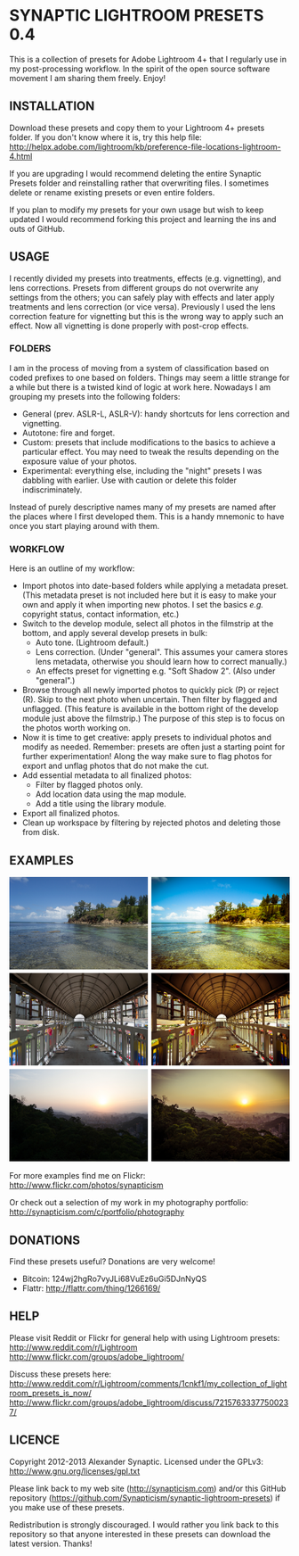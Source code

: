 # SYNAPTIC LIGHTROOM PRESETS 0.4

This is a collection of presets for Adobe Lightroom 4+ that I regularly use in my post-processing workflow. In the spirit of the open source software movement I am sharing them freely. Enjoy!

## INSTALLATION

Download these presets and copy them to your Lightroom 4+ presets folder. If you don't know where it is, try this help file:
http://helpx.adobe.com/lightroom/kb/preference-file-locations-lightroom-4.html

If you are upgrading I would recommend deleting the entire Synaptic Presets folder and reinstalling rather that overwriting files. I sometimes delete or rename existing presets or even entire folders.

If you plan to modify my presets for your own usage but wish to keep updated I would recommend forking this project and learning the ins and outs of GitHub.

## USAGE

I recently divided my presets into treatments, effects (e.g. vignetting), and lens corrections. Presets from different groups do not overwrite any settings from the others; you can safely play with effects and later apply treatments and lens correction (or vice versa). Previously I used the lens correction feature for vignetting but this is the wrong way to apply such an effect. Now all vignetting is done properly with post-crop effects.

### FOLDERS

I am in the process of moving from a system of classification based on coded prefixes to one based on folders. Things may seem a little strange for a while but there is a twisted kind of logic at work here. Nowadays I am grouping my presets into the following folders:

* General (prev. ASLR-L, ASLR-V): handy shortcuts for lens correction and vignetting.
* Autotone: fire and forget.
* Custom: presets that include modifications to the basics to achieve a particular effect. You may need to tweak the results depending on the exposure value of your photos.
* Experimental: everything else, including the "night" presets I was dabbling with earlier. Use with caution or delete this folder indiscriminately.

Instead of purely descriptive names many of my presets are named after the places where I first developed them. This is a handy mnemonic to have once you start playing around with them.

### WORKFLOW

Here is an outline of my workflow:

* Import photos into date-based folders while applying a metadata preset. (This metadata preset is not included here but it is easy to make your own and apply it when importing new photos. I set the basics *e.g.* copyright status, contact information, etc.)
* Switch to the develop module, select all photos in the filmstrip at the bottom, and apply several develop presets in bulk:
    * Auto tone. (Lightroom default.)
    * Lens correction. (Under "general". This assumes your camera stores lens metadata, otherwise you should learn how to correct manually.)
    * An effects preset for vignetting e.g. "Soft Shadow 2". (Also under "general".)
* Browse through all newly imported photos to quickly pick (P) or reject (R). Skip to the next photo when uncertain. Then filter by flagged and unflagged. (This feature is available in the bottom right of the develop module just above the filmstrip.) The purpose of this step is to focus on the photos worth working on.
* Now it is time to get creative: apply presets to individual photos and modify as needed. Remember: presets are often just a starting point for further experimentation! Along the way make sure to flag photos for export and unflag photos that do not make the cut.
* Add essential metadata to all finalized photos:
    * Filter by flagged photos only.
    * Add location data using the map module.
    * Add a title using the library module.
* Export all finalized photos.
* Clean up workspace by filtering by rejected photos and deleting those from disk.

## EXAMPLES

![Synaptic Lightroom Presets Example 1](/example1.png "Synaptic Lightroom Presets Example 1")

For more examples find me on Flickr:
http://www.flickr.com/photos/synapticism

Or check out a selection of my work in my photography portfolio:
http://synapticism.com/c/portfolio/photography

## DONATIONS

Find these presets useful? Donations are very welcome!

* Bitcoin: 124wj2hgRo7vyJLi68VuEz6uGi5DJnNyQS
* Flattr: http://flattr.com/thing/1266169/

## HELP

Please visit Reddit or Flickr for general help with using Lightroom presets:
http://www.reddit.com/r/Lightroom
http://www.flickr.com/groups/adobe_lightroom/

Discuss these presets here:
http://www.reddit.com/r/Lightroom/comments/1cnkf1/my_collection_of_lightroom_presets_is_now/
http://www.flickr.com/groups/adobe_lightroom/discuss/72157633377500237/

## LICENCE

Copyright 2012-2013 Alexander Synaptic. Licensed under the GPLv3: http://www.gnu.org/licenses/gpl.txt

Please link back to my web site (http://synapticism.com) and/or this GitHub repository (https://github.com/Synapticism/synaptic-lightroom-presets) if you make use of these presets.

Redistribution is strongly discouraged. I would rather you link back to this repository so that anyone interested in these presets can download the latest version. Thanks!